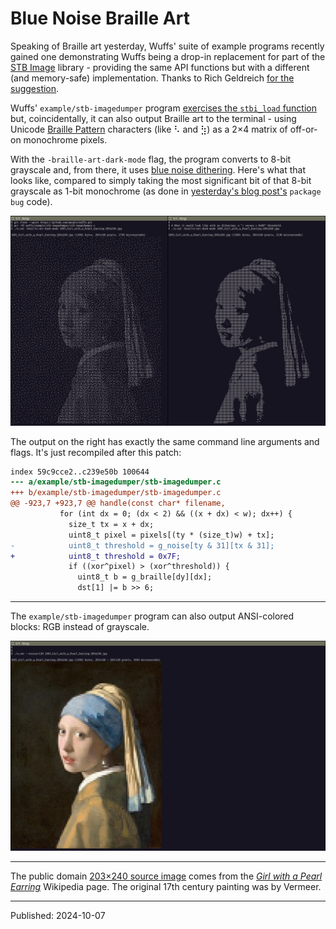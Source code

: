 # Blue Noise Braille Art

Speaking of Braille art yesterday, Wuffs' suite of example programs recently
gained one demonstrating Wuffs being a drop-in replacement for part of the [STB
Image](https://github.com/nothings/stb/blob/31707d14fdb75da66b3eed52a2236a70af0d0960/stb_image.h)
library - providing the same API functions but with a different (and
memory-safe) implementation. Thanks to Rich Geldreich [for the
suggestion](https://github.com/google/wuffs/issues/153).

Wuffs' `example/stb-imagedumper` program [exercises the `stbi_load`
function](https://github.com/google/wuffs/blob/56ee4b5e7f4758c27c66001553fa38eb99549dfd/example/stb-imagedumper/stb-imagedumper.c#L835C18-L835C27)
but, coincidentally, it can also output Braille art to the terminal - using
Unicode [Braille Pattern](https://en.wikipedia.org/wiki/Braille_Patterns)
characters (like ⠣ and ⣳) as a 2×4 matrix of off-or-on monochrome pixels.

With the `-braille-art-dark-mode` flag, the program converts to 8-bit grayscale
and, from there, it uses [blue noise
dithering](https://surma.dev/things/ditherpunk/). Here's what that looks like,
compared to simply taking the most significant bit of that 8-bit grayscale as
1-bit monochrome (as done in
[yesterday's blog post's](./go-embedding-back-compat.md) `package bug` code).

![Dither screenshot](./blue-noise-braille-art.dither.png)

The output on the right has exactly the same command line arguments and flags.
It's just recompiled after this patch:

```diff
index 59c9cce2..c239e50b 100644
--- a/example/stb-imagedumper/stb-imagedumper.c
+++ b/example/stb-imagedumper/stb-imagedumper.c
@@ -923,7 +923,7 @@ handle(const char* filename,
           for (int dx = 0; (dx < 2) && ((x + dx) < w); dx++) {
             size_t tx = x + dx;
             uint8_t pixel = pixels[(ty * (size_t)w) + tx];
-            uint8_t threshold = g_noise[ty & 31][tx & 31];
+            uint8_t threshold = 0x7F;
             if ((xor^pixel) > (xor^threshold)) {
               uint8_t b = g_braille[dy][dx];
               dst[1] |= b >> 6;
```

---

The `example/stb-imagedumper` program can also output ANSI-colored blocks: RGB
instead of grayscale.

![Color screenshot](./blue-noise-braille-art.color.png)

---

The public domain [203×240 source
image](./1665_Girl_with_a_Pearl_Earring.203x240.jpg) comes from the [*Girl with
a Pearl
Earring*](https://commons.wikimedia.org/wiki/File:1665_Girl_with_a_Pearl_Earring.jpg)
Wikipedia page. The original 17th century painting was by Vermeer.


---

Published: 2024-10-07
